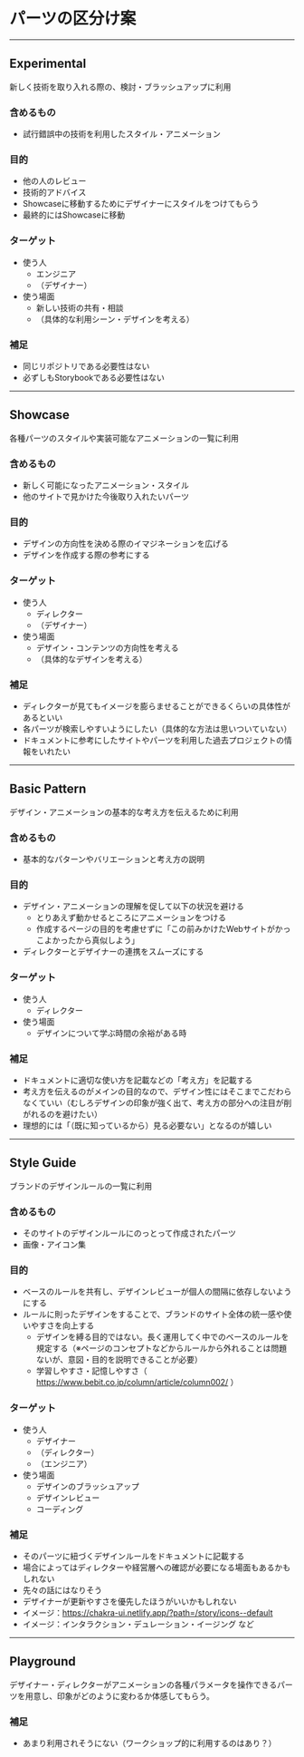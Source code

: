 # パーツの区分け案

---

## Experimental
新しく技術を取り入れる際の、検討・ブラッシュアップに利用

### 含めるもの
- 試行錯誤中の技術を利用したスタイル・アニメーション

### 目的
- 他の人のレビュー
- 技術的アドバイス
- Showcaseに移動するためにデザイナーにスタイルをつけてもらう
- 最終的にはShowcaseに移動

### ターゲット
- 使う人
  - エンジニア
  - （デザイナー）
- 使う場面
  - 新しい技術の共有・相談
  - （具体的な利用シーン・デザインを考える）

### 補足
- 同じリポジトリである必要性はない
- 必ずしもStorybookである必要性はない

---

## Showcase
各種パーツのスタイルや実装可能なアニメーションの一覧に利用

### 含めるもの
- 新しく可能になったアニメーション・スタイル
- 他のサイトで見かけた今後取り入れたいパーツ

### 目的
- デザインの方向性を決める際のイマジネーションを広げる
- デザインを作成する際の参考にする

### ターゲット
- 使う人
  - ディレクター
  - （デザイナー）
- 使う場面
  - デザイン・コンテンツの方向性を考える
  - （具体的なデザインを考える）

### 補足
- ディレクターが見てもイメージを膨らませることができるくらいの具体性があるといい
- 各パーツが検索しやすいようにしたい（具体的な方法は思いついていない）
- ドキュメントに参考にしたサイトやパーツを利用した過去プロジェクトの情報をいれたい

---

## Basic Pattern
デザイン・アニメーションの基本的な考え方を伝えるために利用

### 含めるもの
- 基本的なパターンやバリエーションと考え方の説明

### 目的
- デザイン・アニメーションの理解を促して以下の状況を避ける
  - とりあえず動かせるところにアニメーションをつける
  - 作成するページの目的を考慮せずに「この前みかけたWebサイトがかっこよかったから真似しよう」
- ディレクターとデザイナーの連携をスムーズにする

### ターゲット
- 使う人
  - ディレクター
- 使う場面
  - デザインについて学ぶ時間の余裕がある時

### 補足
- ドキュメントに適切な使い方を記載などの「考え方」を記載する
- 考え方を伝えるのがメインの目的なので、デザイン性にはそこまでこだわらなくていい（むしろデザインの印象が強く出て、考え方の部分への注目が削がれるのを避けたい）
- 理想的には「（既に知っているから）見る必要ない」となるのが嬉しい

---

## Style Guide
ブランドのデザインルールの一覧に利用

### 含めるもの
- そのサイトのデザインルールにのっとって作成されたパーツ
- 画像・アイコン集

### 目的
- ベースのルールを共有し、デザインレビューが個人の間隔に依存しないようにする
- ルールに則ったデザインをすることで、ブランドのサイト全体の統一感や使いやすさを向上する
  - デザインを縛る目的ではない。長く運用してく中でのベースのルールを規定する（※ページのコンセプトなどからルールから外れることは問題ないが、意図・目的を説明できることが必要）
  - 学習しやすさ・記憶しやすさ（ https://www.bebit.co.jp/column/article/column002/ ）

### ターゲット
- 使う人
  - デザイナー
  - （ディレクター）
  - （エンジニア）
- 使う場面
  - デザインのブラッシュアップ
  - デザインレビュー
  - コーディング

### 補足
- そのパーツに紐づくデザインルールをドキュメントに記載する
- 場合によってはディレクターや経営層への確認が必要になる場面もあるかもしれない
- 先々の話にはなりそう
- デザイナーが更新やすさを優先したほうがいいかもしれない
- イメージ：https://chakra-ui.netlify.app/?path=/story/icons--default
- イメージ：インタラクション・デュレーション・イージング など

---

## Playground
デザイナー・ディレクターがアニメーションの各種パラメータを操作できるパーツを用意し、印象がどのように変わるか体感してもらう。

### 補足
- あまり利用されそうにない（ワークショップ的に利用するのはあり？）
